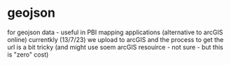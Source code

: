 # geojson
for geojson data - useful in PBI mapping applications (alternative to arcGIS online)
currentkly (13/7/23) we upload to arcGIS and the process to get the url is a bit tricky
(and might use soem arcGIS resouirce - not sure - but this is "zero" cost)
